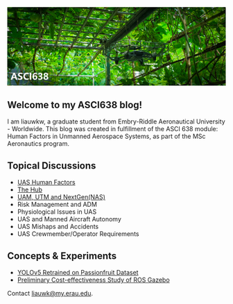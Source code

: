 <img src="./assets/splash1.png" />

## Welcome to my ASCI638 blog!
I am liauwkw, a graduate student from Embry-Riddle Aeronautical University - Worldwide. This blog was created in fulfillment of the ASCI 638 module: Human Factors in Unmanned Aerospace Systems, as part of the MSc Aeronautics program.

## Topical Discussions
* [UAS Human Factors](https://gist.github.com/liauwkw/4a08f0cf2f38131d6f173b83ea768bcb)
* [The Hub](https://gist.github.com/liauwkw/975049a6d9407bf01539f1506d2d50f8)
* [UAM, UTM and NextGen(NAS)](https://gist.github.com/liauwkw/a968d15635cf9cf4b468189dcc79a4e3)
* Risk Management and ADM
* Physiological Issues in UAS
* UAS and Manned Aircraft Autonomy
* UAS Mishaps and Accidents
* UAS Crewmember/Operator Requirements

## Concepts & Experiments
* [YOLOv5 Retrained on Passionfruit Dataset](https://github.com/liauwkw/pfruit)
* [Preliminary Cost-effectiveness Study of ROS Gazebo](https://github.com/liauwkw/ASCI638/blob/main/Gazebo.md)

Contact liauwk@my.erau.edu.
